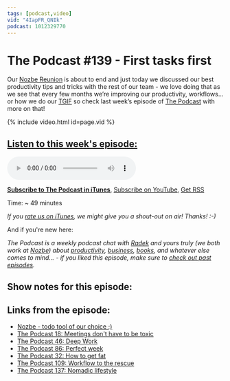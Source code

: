 ```yaml
---
tags: [podcast,video]
vid: "4IapFR_QNIk"
podcast: 1012329770
---
```


# The Podcast #139 - First tasks first

Our [Nozbe Reunion](https://sliwinski.com/reunion) is about to end and just today we discussed our best productivity tips and tricks with the rest of our team - we love doing that as we see that every few months we’re improving our productivity, workflows... or how we do our [TGIF](https://sliwinski.com/tgif) so check last week’s episode of [The Podcast][p] with more on that!

{% include video.html id=page.vid %}

<!--More-->

## [Listen to this week's episode:][e]

<audio controls>
<source src="https://files.nozbe.com/podcast/139.mp3" type="audio/mpeg">
</audio>

**[Subscribe to The Podcast in iTunes][i]**, [Subscribe on YouTube][y], [Get RSS][rss]

Time: ~ 49 minutes

*If you [rate us on iTunes][i], we might give you a shout-out on air! Thanks! :-)*

And if you're new here:

*The Podcast is a weekly podcast chat with [Radek][r] and yours truly (we both work at [Nozbe][n]) about [productivity](/productivity), [business](/business), [books](/books), and whatever else comes to mind… - if you liked this episode, make sure to [check out past episodes](/podcast).*

## Show notes for this episode:

## Links from the episode:
  * [Nozbe - todo tool of our choice ;)](https://nozbe.com/)
  * [The Podcast 18: Meetings don't have to be toxic](http://thepodcast.fm/episodes/18)
  * [The Podcast 46: Deep Work](http://thepodcast.fm/episodes/46)
  * [The Podcast 86: Perfect week](http://thepodcast.fm/86)
  * [The Podcast 32: How to get fat](http://thepodcast.fm/episodes/32)
  * [The Podcast 109: Workflow to the rescue](http://thepodcast.fm/episodes/109)
  * [The Podcast 137: Nomadic lifestyle](http://thepodcast.fm/episodes/137)

[y]: https://michael.gratis/thepodcastyt
[rss]: http://thepodcast.fm/episodes?format=RSS
[e]: http://thepodcast.fm/episodes/139

[p]: https://michael.gratis/thepodcastfm
[n]: https://nozbe.com/?a=mike
[r]: https://michael.gratis/radex
[i]: https://michael.gratis/thepodcast
[o]: https://michael.gratis/ipadonly

